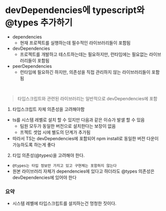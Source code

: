 # devDependencies에 typescript와 @types 추가하기

- dependencies
  - 현재 프로젝트를 실행하는데 필수적인 라이브러리들이 포함됨
- devDependencies
  - 프로젝트를 개발하고 테스트하는데는 필요하지만, 런타임에는 필요없는 라이브러리들이 포함됨
- peerDependencies
  - 런타임에 필요하긴 하지만, 의존성을 직접 관리하지 않는 라이브러리들이 포함됨

<br/>

> 타입스크립트와 관련된 라이브러리는 일반적으로 devDependencies에 포함

1. 타입스크립트 자체 의존성을 고려해야함

- ts를 시스템 레벨로 설치 할 수 있지만 다음과 같은 이슈가 발샐 할 수 있음
  - 팀원 모두가 동일한 버전으로 설치한다는 보장이 없음
  - 프젝트 셋업 시에 별도의 단계가 추가됨
- 따라서 TS는 devDependencies에 포함되어 npm install로 동일한 버전 다운이 가능하도록 하는게 좋다

2. 타입 의존성(@types)을 고려해야 한다.

- `@types는 타입 정보만 가지고 있고 구현체는 포함하지 않는다`
- 원본 라이브러리 자체가 dependencies에 있다고 하더라도 @types 의존성은 devDependencies에 있어야 한다

### 요약

- 시스템 레벨에 타입스크립트를 설치하는건 멍청한 짓이다.
